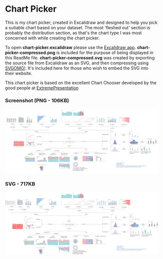# Chart Picker
This is my chart picker, created in Excalidraw and designed to help you pick a suitable chart based on your dataset. The most 'fleshed out' section is probably the distribution section, as that's the chart type I was most concerned with while creating the chart picker. 

To open **chart-picker.excalidraw** please use the [Excalidraw app](https://excalidraw.com/).
**chart-picker-compressed.png** is included for the purpose of being displayed in this ReadMe file.
**chart-picker-compressed.svg** was created by exporting the source file from Excalidraw as an SVG, and then compressing using [SVGOMG!](https://jakearchibald.github.io/svgomg/). It's included here for those who wish to embed the SVG into their website.

This chart picker is based on the excellent Chart Chooser developed by the good people at [ExtremePresentation](https://extremepresentation.com)

### Screenshot (PNG - 106KB)
![](chart-picker-compressed.png)

### SVG - 717KB
![](chart-picker-compressed.svg)